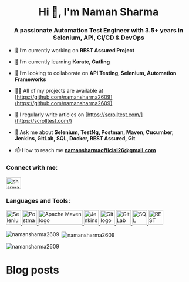 <h1 align="center">Hi 👋, I'm Naman Sharma</h1>
<h3 align="center">A passionate Automation Test Engineer with 3.5+ years in Selenium, API, CI/CD & DevOps</h3>


- 🔭 I’m currently working on **REST Assured Project**

- 🌱 I’m currently learning **Karate, Gatling**

- 👯 I’m looking to collaborate on **API Testing, Selenium, Automation Frameworks**

- 👨‍💻 All of my projects are available at [https://github.com/namansharma2609](https://github.com/namansharma2609)

- 📝 I regularly write articles on [https://scrolltest.com/](https://scrolltest.com/)

- 💬 Ask me about **Selenium, TestNg, Postman, Maven, Cucumber, Jenkins, GitLab, SQL, Docker, REST Assured, Git**

- 📫 How to reach me **namansharmaofficial26@gmail.com**
<h3 align="left">Connect with me:</h3>
<p align="left">
<a href="https://www.hackerrank.com/sharmanaman26099" target="blank"><img align="center" src="https://raw.githubusercontent.com/rahuldkjain/github-profile-readme-generator/master/src/images/icons/Social/hackerrank.svg" alt="sharmanaman26099" height="30" width="40" /></a>
</p>
<h3 align="left">Languages and Tools:</h3>
<p align="left"> 
<a href="https://www.selenium.dev" target="_blank">
  <img src="https://svgrepo.com/download/473780/selenium.svg"
       alt="Selenium" width="40" height="40" />
</a>
  <a href="https://www.postman.com" target="_blank">
  <img src="https://www.svgrepo.com/show/354202/postman-icon.svg"
       alt="Postman logo icon" width="40" height="40" />
</a>
 <a href="https://maven.apache.org" target="_blank">
  <img src="https://maven.apache.org/images/maven-logo-black-on-white.svg"
       alt="Apache Maven logo" width="120" height="40" />
</a>
 <a href="https://www.jenkins.io" target="_blank">
  <img src="https://cdn.jsdelivr.net/gh/devicons/devicon/icons/jenkins/jenkins-original.svg"
       alt="Jenkins logo icon" width="40" height="40" />
</a>
  <a href="https://git-scm.com" target="_blank">
  <img src="https://upload.wikimedia.org/wikipedia/commons/3/3f/Git_icon.svg"
       alt="Git logo" width="40" height="40" />
</a>
  <a href="https://gitlab.com" target="_blank">
  <img src="https://logo.svgcdn.com/l/gitlab.svg"
       alt="GitLab logo icon" width="40" height="40" />
</a>

  <a href="https://en.wikipedia.org/wiki/SQL" target="_blank">
  <img src="https://www.svgrepo.com/show/331760/sql-database-generic.svg"
       alt="SQL icon" width="40" height="40" />
</a>
<a href="https://rest-assured.io" target="_blank">
  <img src="https://blog.nashtechglobal.com/wp-content/uploads/2021/03/rest-assured-logo-green.png"
       alt="REST Assured logo" width="40" height="40" />
</a>
</p>

<p><img align="left" src="https://github-readme-stats.vercel.app/api/top-langs?username=namansharma2609&show_icons=true&locale=en&layout=compact" alt="namansharma2609" /></p>

<p>&nbsp;<img align="center" src="https://github-readme-stats.vercel.app/api?username=namansharma2609&show_icons=true&locale=en" alt="namansharma2609" /></p>

<p><img align="center" src="https://github-readme-streak-stats.herokuapp.com/?user=namansharma2609&" alt="namansharma2609" /></p>


# Blog posts

<!-- BLOG-POST-LIST:START -->
<!-- BLOG-POST-LIST:END -->
